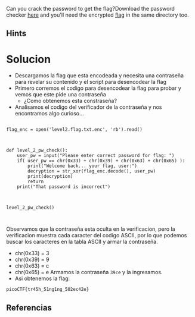 Can you crack the password to get the flag?Download the password checker [here](https://artifacts.picoctf.net/c/10/level1.py) and you'll need the encrypted [flag](https://artifacts.picoctf.net/c/10/level1.flag.txt.enc) in the same directory too.

## Hints

# Solucion

- Descargamos la flag que esta encodeada y necesita una contraseña para revelar su contenido y el script para desencodear la flag
- Primero corremos el codigo para desencodear la flag para probar y vemos que este pide una contraseña
	- ¿Como obtenemos esta constraseña?
- Analisamos el codigo del verificador de la contraseña y nos encontramos algo curioso...

```

flag_enc = open('level2.flag.txt.enc', 'rb').read()



def level_2_pw_check():
    user_pw = input("Please enter correct password for flag: ")
    if( user_pw == chr(0x33) + chr(0x39) + chr(0x63) + chr(0x65) ):
        print("Welcome back... your flag, user:")
        decryption = str_xor(flag_enc.decode(), user_pw)
        print(decryption)
        return
    print("That password is incorrect")



level_2_pw_check()



```

Observamos que la contraseña esta oculta  en la verificacion, pero la verificacion muestra cada caracter del codigo ASCII, por lo que podemos buscar los caracteres en la tabla ASCII y armar la contraseña.
- chr(0x33) = 3
- chr(0x39) = 9
- chr(0x63) = c
- chr(0x65) = e
Armamos la contraseña `39ce` y la ingresamos.
- Asi obtenemos la flag:

```
picoCTF{tr45h_51ng1ng_502ec42e}
```

## Referencias


